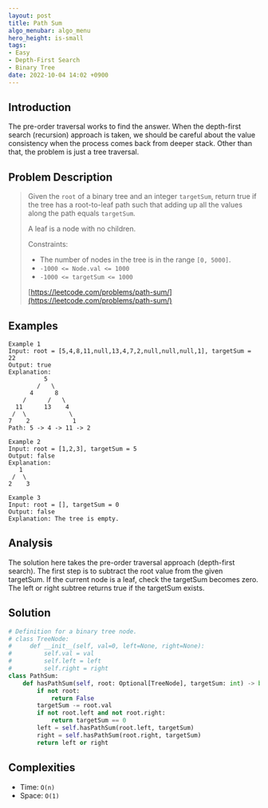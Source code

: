 ```yaml
---
layout: post
title: Path Sum
algo_menubar: algo_menu
hero_height: is-small
tags:
- Easy
- Depth-First Search
- Binary Tree
date: 2022-10-04 14:02 +0900
---
```

## Introduction
The pre-order traversal works to find the answer.
When the depth-first search (recursion) approach is taken,
we should be careful about the value consistency when the process comes back from deeper stack.
Other than that, the problem is just a tree traversal.

## Problem Description
> Given the `root` of a binary tree and an integer `targetSum`, return true
> if the tree has a root-to-leaf path such that adding up all the values along the path
> equals `targetSum`.
>
> A leaf is a node with no children.
>
> Constraints:
> - The number of nodes in the tree is in the range `[0, 5000]`. 
> - `-1000 <= Node.val <= 1000`
> - `-1000 <= targetSum <= 1000`
>
> [https://leetcode.com/problems/path-sum/](https://leetcode.com/problems/path-sum/)

## Examples
```
Example 1
Input: root = [5,4,8,11,null,13,4,7,2,null,null,null,1], targetSum = 22
Output: true
Explanation:
          5
        /   \
      4      8
    /      /   \
  11      13    4
 /  \            \
7    2            1
Path: 5 -> 4 -> 11 -> 2
```

```
Example 2
Input: root = [1,2,3], targetSum = 5
Output: false
Explanation:
   1
 /  \
2    3
```

```
Example 3
Input: root = [], targetSum = 0
Output: false
Explanation: The tree is empty.
```

## Analysis
The solution here takes the pre-order traversal approach (depth-first search).
The first step is to subtract the root value from the given targetSum.
If the current node is a leaf, check the targetSum becomes zero.
The left or right subtree returns true if the targetSum exists.

## Solution
```python
# Definition for a binary tree node.
# class TreeNode:
#     def __init__(self, val=0, left=None, right=None):
#         self.val = val
#         self.left = left
#         self.right = right
class PathSum:
    def hasPathSum(self, root: Optional[TreeNode], targetSum: int) -> bool:
        if not root:
            return False
        targetSum -= root.val
        if not root.left and not root.right:
            return targetSum == 0
        left = self.hasPathSum(root.left, targetSum)
        right = self.hasPathSum(root.right, targetSum)
        return left or right
```

## Complexities
- Time: `O(n)`
- Space: `O(1)`
